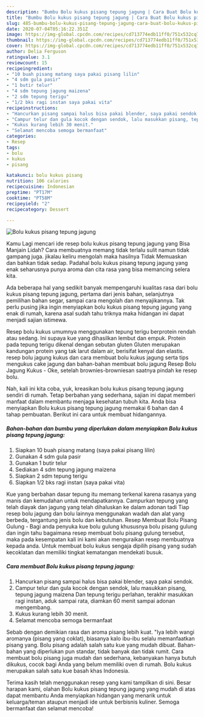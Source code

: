 ```yaml
---
description: "Bumbu Bolu kukus pisang tepung jagung | Cara Buat Bolu kukus pisang tepung jagung Yang Bikin Ngiler"
title: "Bumbu Bolu kukus pisang tepung jagung | Cara Buat Bolu kukus pisang tepung jagung Yang Bikin Ngiler"
slug: 485-bumbu-bolu-kukus-pisang-tepung-jagung-cara-buat-bolu-kukus-pisang-tepung-jagung-yang-bikin-ngiler
date: 2020-07-04T05:16:22.351Z
image: https://img-global.cpcdn.com/recipes/cd713774edb11ff0/751x532cq70/bolu-kukus-pisang-tepung-jagung-foto-resep-utama.jpg
thumbnail: https://img-global.cpcdn.com/recipes/cd713774edb11ff0/751x532cq70/bolu-kukus-pisang-tepung-jagung-foto-resep-utama.jpg
cover: https://img-global.cpcdn.com/recipes/cd713774edb11ff0/751x532cq70/bolu-kukus-pisang-tepung-jagung-foto-resep-utama.jpg
author: Delia Ferguson
ratingvalue: 3.1
reviewcount: 15
recipeingredient:
- "10 buah pisang matang saya pakai pisang lilin"
- "4 sdm gula pasir"
- "1 butir telur"
- "4 sdm tepung jagung maizena"
- "2 sdm tepung terigu"
- "1/2 bks ragi instan saya pakai vita"
recipeinstructions:
- "Hancurkan pisang sampai halus bisa pakai blender, saya pakai sendok."
- "Campur telur dan gula kocok dengan sendok, lalu masukkan pisang, tepung jagung maizena Dan tepung terigu perlahan, terakhir masukkan ragi instan, aduk sampai rata, diamkan 60 menit sampai adonan mengembang."
- "Kukus kurang lebih 30 menit."
- "Selamat mencoba semoga bermanfaat"
categories:
- Resep
tags:
- bolu
- kukus
- pisang

katakunci: bolu kukus pisang 
nutrition: 106 calories
recipecuisine: Indonesian
preptime: "PT17M"
cooktime: "PT58M"
recipeyield: "2"
recipecategory: Dessert

---
```



![Bolu kukus pisang tepung jagung](https://img-global.cpcdn.com/recipes/cd713774edb11ff0/751x532cq70/bolu-kukus-pisang-tepung-jagung-foto-resep-utama.jpg)

Kamu Lagi mencari ide resep bolu kukus pisang tepung jagung yang Bisa Manjain Lidah? Cara membuatnya memang tidak terlalu sulit namun tidak gampang juga. jikalau keliru mengolah maka hasilnya Tidak Memuaskan dan bahkan tidak sedap. Padahal bolu kukus pisang tepung jagung yang enak seharusnya punya aroma dan cita rasa yang bisa memancing selera kita.

Ada beberapa hal yang sedikit banyak mempengaruhi kualitas rasa dari bolu kukus pisang tepung jagung, pertama dari jenis bahan, selanjutnya pemilihan bahan segar, sampai cara mengolah dan menyajikannya. Tak perlu pusing jika ingin menyiapkan bolu kukus pisang tepung jagung yang enak di rumah, karena asal sudah tahu triknya maka hidangan ini dapat menjadi sajian istimewa.

Resep bolu kukus umumnya menggunakan tepung terigu berprotein rendah atau sedang. Ini supaya kue yang dihasilkan lembut dan empuk. Protein pada tepung terigu dikenal dengan sebutan gluten Gluten merupakan kandungan protein yang tak larut dalam air, berisifat kenyal dan elastis. resep bolu jagung kukus dan cara membuat bolu kukus jagung serta tips mengukus cake jagung dan bahan-bahan membuat bolu jagung Resep Bolu Jagung Kukus - Oke, setelah brownies-browniesan saatnya pindah ke resep bolu.


Nah, kali ini kita coba, yuk, kreasikan bolu kukus pisang tepung jagung sendiri di rumah. Tetap berbahan yang sederhana, sajian ini dapat memberi manfaat dalam membantu menjaga kesehatan tubuh kita. Anda bisa menyiapkan Bolu kukus pisang tepung jagung memakai 6 bahan dan 4 tahap pembuatan. Berikut ini cara untuk membuat hidangannya.

<!--inarticleads1-->

##### Bahan-bahan dan bumbu yang diperlukan dalam menyiapkan Bolu kukus pisang tepung jagung:

1. Siapkan 10 buah pisang matang (saya pakai pisang lilin)
1. Gunakan 4 sdm gula pasir
1. Gunakan 1 butir telur
1. Sediakan 4 sdm tepung jagung maizena
1. Siapkan 2 sdm tepung terigu
1. Siapkan 1/2 bks ragi instan (saya pakai vita)


Kue yang berbahan dasar tepung itu memang terkenal karena rasanya yang manis dan kemudahan untuk mendapatkannya. Campurkan tepung yang telah diayak dan jagung yang telah dihaluskan ke dalam adonan tadi Tiap resep bolu jagung dan bolu lainnya menggunakan wadah dan alat yang berbeda, tergantung jenis bolu dan kebutuhan. Resep Membuat Bolu Pisang Gulung - Bagi anda penyuka kue bolu gulung khususnya bolu pisang gulung dan ingin tahu bagaimana resep membuat bolu pisang gulung tersebut, maka pada kesempatan kali ini kami akan menguraikan resep membuatnya kepada anda. Untuk membuat bolu kukus sengaja dipilih pisang yang sudah kecoklatan dan memiliki tingkat kematangan mendekati busuk. 

<!--inarticleads2-->

##### Cara membuat Bolu kukus pisang tepung jagung:

1. Hancurkan pisang sampai halus bisa pakai blender, saya pakai sendok.
1. Campur telur dan gula kocok dengan sendok, lalu masukkan pisang, tepung jagung maizena Dan tepung terigu perlahan, terakhir masukkan ragi instan, aduk sampai rata, diamkan 60 menit sampai adonan mengembang.
1. Kukus kurang lebih 30 menit.
1. Selamat mencoba semoga bermanfaat


Sebab dengan demikian rasa dan aroma pisang lebih kuat. &#34;Iya lebih wangi aromanya (pisang yang coklat), biasanya kalo ibu-ibu selalu memanfaatkan pisang yang. Bolu pisang adalah salah satu kue yang mudah dibuat. Bahan-bahan yang diperlukan pun standar, tidak banyak dan tidak rumit. Cara membuat bolu pisang juga mudah dan sederhana, kebanyakan hanya butuh dikukus, cocok bagi Anda yang belum memiliki oven di rumah. Bolu kukus merupakan salah satu kue basah khas Indonesia. 

Terima kasih telah menggunakan resep yang kami tampilkan di sini. Besar harapan kami, olahan Bolu kukus pisang tepung jagung yang mudah di atas dapat membantu Anda menyiapkan hidangan yang menarik untuk keluarga/teman ataupun menjadi ide untuk berbisnis kuliner. Semoga bermanfaat dan selamat mencoba!
